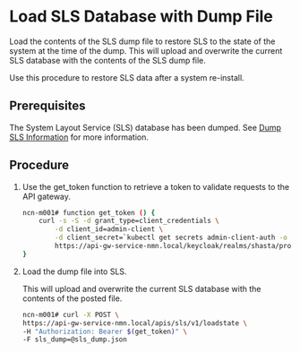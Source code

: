 # Load SLS Database with Dump File

Load the contents of the SLS dump file to restore SLS to the state of the system at the time of the dump. This will upload and overwrite the current SLS database with the contents of the SLS dump file.

Use this procedure to restore SLS data after a system re-install.

## Prerequisites

The System Layout Service \(SLS\) database has been dumped. See [Dump SLS Information](Dump_SLS_Information.md) for more information.

## Procedure

1. Use the get\_token function to retrieve a token to validate requests to the API gateway.

    ```bash
    ncn-m001# function get_token () {
        curl -s -S -d grant_type=client_credentials \
            -d client_id=admin-client \
            -d client_secret=`kubectl get secrets admin-client-auth -o jsonpath='{.data.client-secret}' | base64 -d` \
            https://api-gw-service-nmn.local/keycloak/realms/shasta/protocol/openid-connect/token | jq -r '.access_token'
    }
    ```

2. Load the dump file into SLS.

    This will upload and overwrite the current SLS database with the contents of the posted file.

    ```bash
    ncn-m001# curl -X POST \
    https://api-gw-service-nmn.local/apis/sls/v1/loadstate \
    -H "Authorization: Bearer $(get_token)" \
    -F sls_dump=@sls_dump.json
    ```
